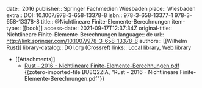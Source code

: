 date:: 2016
publisher:: Springer Fachmedien Wiesbaden
place:: Wiesbaden
extra:: DOI: 10.1007/978-3-658-13378-8
isbn:: 978-3-658-13377-1 978-3-658-13378-8
title:: @Nichtlineare Finite-Elemente-Berechnungen
item-type:: [[book]]
access-date:: 2021-09-17T12:37:34Z
original-title:: Nichtlineare Finite-Elemente-Berechnungen
language:: de
url:: http://link.springer.com/10.1007/978-3-658-13378-8
authors:: [[Wilhelm Rust]]
library-catalog:: DOI.org (Crossref)
links:: [Local library](zotero://select/library/items/5QSZ8BQM), [Web library](https://www.zotero.org/users/8467258/items/5QSZ8BQM)

- [[Attachments]]
	- [Rust - 2016 - Nichtlineare Finite-Elemente-Berechnungen.pdf](zotero://select/library/items/BU8Q2ZIA) {{zotero-imported-file BU8Q2ZIA, "Rust - 2016 - Nichtlineare Finite-Elemente-Berechnungen.pdf"}}